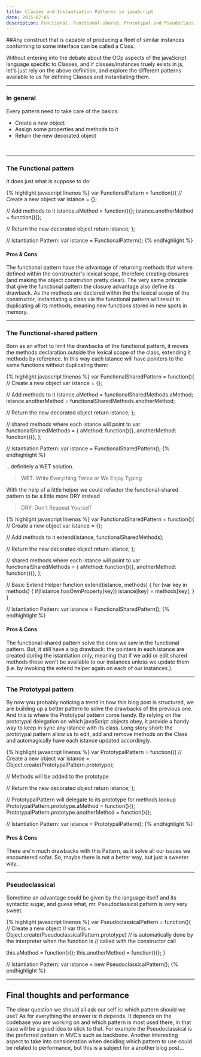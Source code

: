 ```yaml
---
title: Classes and Instantiation Patterns in javaScript
date: 2015-07-05
description: Functional, Functional-shared, Prototypal and Pseudoclassical
---
```


##Any construct that is capable of producing a fleet of similar instances conforming to some interface can be called a Class.

Without entering into the debate about the OOp aspects of the javaScript language specific to Classes, and if classes/instances truely exists in js, let's just rely on the above definition, and explore the different patterns available to us for defining Classes and instantiating them.

* * *

### In general

Every pattern need to take care of the basics:

- Create a new object
- Assign some properties and methods to it
- Return the new decorated object
<br>

* * *

### The Functional pattern

It does just what is suppose to do:

{% highlight javascript linenos %}
var FunctionalPattern = function(){
  // Create a new object
  var istance = {};

  // Add methods to it
  istance.aMethod = function(){};
  istance.anotherMethod = function(){};

  // Return the new decorated object
  return istance;
};

// Istantiation Pattern:
var istance = FunctionalPattern();
{% endhighlight %}



#### Pros & Cons

The functional pattern have the advantage of returning methods that where defined within the constructor's lexical scope, therefore creating closures (and making the object constrution pretty clear).
The very same principle that give the functional pattern the closure advantage also define its drawback. As the methods are declared within the the lexical scope of the constructor, instantiating a class via the functional pattern will result in duplicating all its methods, meaning new functions stored in new spots in memory.

* * *

### The Functional-shared pattern

Born as an effort to limit the drawbacks of the functional pattern, it moves the methods declaration outside the lexical scope of the class, extending it methods by reference. In this way each istance will have pointers to the same functions without duplicating them:

{% highlight javascript linenos %}
var FunctionalSharedPattern = function(){
  // Create a new object
  var istance = {};

  // Add methods to it
  istance.aMethod = functionalSharedMethods.aMethod;
  istance.anotherMethod = functionalSharedMethods.anotherMethod;

  // Return the new decorated object
  return istance;
};

// shared methods where each istance will point to
var functionalSharedMethods = {
  aMethod: function(){},
  anotherMethod: function(){},
};

// Istantiation Pattern:
var istance = FunctionalSharedPattern();
{% endhighlight %}

...definitely a WET solution.

> WET: Write Everything Twice *or* We Enjoy Typing

With the help of a little helper we could refactor the functional-shared pattern to be a little more DRY instead

> DRY: Don't Reapeat Yourself

{% highlight javascript linenos %}
var FunctionalSharedPattern = function(){
  // Create a new object
  var istance = {};

  // Add methods to it
  extend(istance, functionalSharedMethods);

  // Return the new decorated object
  return istance;
};

// shared methods where each istance will point to
var functionalSharedMethods = {
  aMethod: function(){},
  anotherMethod: function(){},
};

// Basic Extend Helper
function extend(istance, methods) {
  for (var key in methods) {
    if(!istance.hasOwnProperty(key))
    istance[key] = methods[key];
  }
}

// Istantiation Pattern:
var istance = FunctionalSharedPattern();
{% endhighlight %}

#### Pros & Cons

The functional-shared pattern solve the cons we saw in the functional pattern.
But, it still have a big drawback: the pointers in each istance are created during the istantiation only, meaning that if we add or edit shared methods those won't be available to our instances unless we update them (i.e. by invoking the extend helper again on each of our instances.).

* * *

### The Prototypal pattern

By now you probably noticing a trend in how this blog post is structured, we are building up a better pattern to solve the drawbacks of the previous one. And this is where the Prototypal pattern come handy. By relying on the prototypal delegation on which javaScript objects obey, it provide a handy way to keep in sync any istance with its class. Long story short: the prototypal pattern allow us to edit, add and remove methods on the Class and automagically have each istance updated accordingly.

{% highlight javascript linenos %}
var PrototypalPattern = function(){
  // Create a new object
  var istance = Object.create(PrototypalPattern.prototype);

  // Methods will be added to the prototype

  // Return the new decorated object
  return istance;
};

// PrototypalPattern will delegate to its prototype for methods lookup
PrototypalPattern.prototype.aMethod = function(){};
PrototypalPattern.prototype.anotherMethod = function(){};

// Istantiation Pattern:
var istance = PrototypalPattern();
{% endhighlight %}

#### Pros & Cons

There are'n much drawbacks with this Pattern, as it solve all our issues we encountered sofar. So, maybe there is not a better way, but just a sweeter way...

* * *

### Pseudoclassical
 Sometime an advantage could be given by the language itself and its syntactic sugar, and guess what, mr. Pseudoclassical pattern is very very sweet:

{% highlight javascript linenos %}
var PseudoclassicalPattern = function(){
  // Create a new object
  // var this = Object.create(PseudoclassicalPattern.prototype)
  // is automatically done by the interpreter when the function is
  // called with the constructor call

  this.aMethod = function(){};
  this.anotherMethod = function(){};
}

// Istantiation Pattern:
var istance = new PseudoclassicalPattern();
{% endhighlight %}

* * *

## Final thoughts and performance
The clear question we should all ask our self is: which pattern should we use? As for everything the answer is: it depends. It depends on the codebase you are working on and which pattern is most used there, in that case will be a good idea to stick to that. For example the Pseudoclassical is the preferred pattern in MVC’s such as backbone. Another interesting aspect to take into consideration when deciding which pattern to use could be related to performance, but this is a subject for a another blog post...
